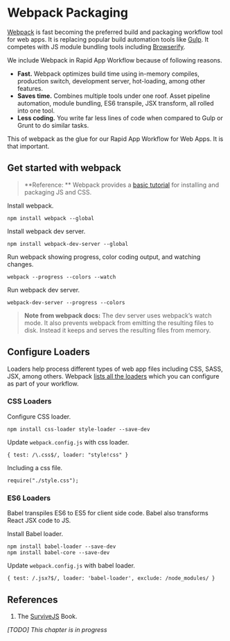 # Webpack Packaging

[Webpack](http://webpack.github.io/docs/) is fast becoming the preferred build and packaging workflow tool for web apps. It is replacing popular build automation tools like [Gulp](http://gulpjs.com/). It competes with JS module bundling tools including [Browserify](http://browserify.org/).

We include Webpack in Rapid App Workflow because of following reasons.

- **Fast.** Webpack optimizes build time using in-memory compiles, production switch, development server, hot-loading, among other features.
- **Saves time.** Combines multiple tools under one roof. Asset pipeline automation, module bundling, ES6 transpile, JSX transform, all rolled into one tool.
- **Less coding.** You write far less lines of code when compared to Gulp or Grunt to do similar tasks.

This of webpack as the glue for our Rapid App Workflow for Web Apps. It is that important.

## Get started with webpack

> **Reference: ** Webpack provides a [basic tutorial](http://webpack.github.io/docs/tutorials/getting-started/) for installing and packaging JS and CSS.

Install webpack.

```
npm install webpack --global
```

Install webpack dev server.

```
npm install webpack-dev-server --global
```

Run webpack showing progress, color coding output, and watching changes.

```
webpack --progress --colors --watch
```

Run webpack dev server.

```
webpack-dev-server --progress --colors
```

> **Note from webpack docs:** The dev server uses webpack’s watch mode. It also prevents webpack from emitting the resulting files to disk. Instead it keeps and serves the resulting files from memory.


## Configure Loaders

Loaders help process different types of web app files including CSS, SASS, JSX, among others. Webpack [lists all the loaders](http://webpack.github.io/docs/list-of-loaders.html) which you can configure as part of your workflow.

### CSS Loaders

Configure CSS loader.

```
npm install css-loader style-loader --save-dev
```

Update ```webpack.config.js``` with css loader.

```
{ test: /\.css$/, loader: "style!css" }
```

Including a css file.

```
require("./style.css");
```

### ES6 Loaders

Babel transpiles ES6 to ES5 for client side code. Babel also transforms React JSX code to JS.

Install Babel loader.

```
npm install babel-loader --save-dev
npm install babel-core --save-dev
```

Update ```webpack.config.js``` with babel loader.

```
{ test: /.jsx?$/, loader: 'babel-loader', exclude: /node_modules/ }
```


## References

1. The [SurviveJS](http://survivejs.com/) Book.



*[TODO] This chapter is in progress*
